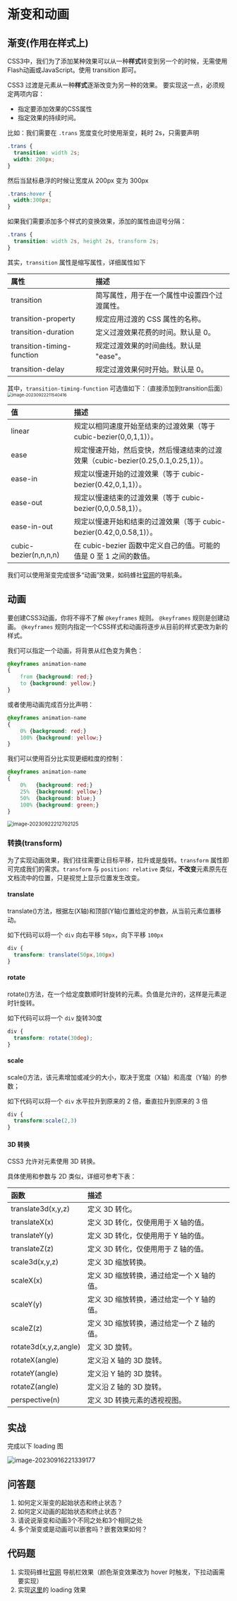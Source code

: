 # 渐变和动画

## 渐变(作用在样式上)

CSS3中，我们为了添加某种效果可以从一种**样式**转变到另一个的时候，无需使用Flash动画或JavaScript。使用 transition 即可。

CSS3 过渡是元素从一种**样式**逐渐改变为另一种的效果。 要实现这一点，必须规定两项内容：

- 指定要添加效果的CSS属性
- 指定效果的持续时间。

比如：我们需要在 `.trans` 宽度变化时使用渐变，耗时 2s，只需要声明

```css
.trans {
  transition: width 2s;
  width: 200px;
}
```

然后当鼠标悬浮的时候让宽度从 200px 变为 300px

```css
.trans:hover {
  width:300px;
}
```

如果我们需要添加多个样式的变换效果，添加的属性由逗号分隔：

```css
.trans {
  transition: width 2s, height 2s, transform 2s;
}
```

其实，`transition` 属性是缩写属性，详细属性如下

| 属性                       | 描述                                         |
| :------------------------- | :------------------------------------------- |
| transition                 | 简写属性，用于在一个属性中设置四个过渡属性。 |
| transition-property        | 规定应用过渡的 CSS 属性的名称。              |
| transition-duration        | 定义过渡效果花费的时间。默认是 0。           |
| transition-timing-function | 规定过渡效果的时间曲线。默认是 "ease"。      |
| transition-delay           | 规定过渡效果何时开始。默认是 0。             |

其中，`transition-timing-function` 可选值如下：（直接添加到transition后面）<img src="C:\Users\86153\AppData\Roaming\Typora\typora-user-images\image-20230922211540416.png" alt="image-20230922211540416" style="zoom: 67%;" />

| 值                    | 描述                                                         |
| :-------------------- | :----------------------------------------------------------- |
| linear                | 规定以相同速度开始至结束的过渡效果（等于 cubic-bezier(0,0,1,1)）。 |
| ease                  | 规定慢速开始，然后变快，然后慢速结束的过渡效果（cubic-bezier(0.25,0.1,0.25,1)）。 |
| ease-in               | 规定以慢速开始的过渡效果（等于 cubic-bezier(0.42,0,1,1)）。  |
| ease-out              | 规定以慢速结束的过渡效果（等于 cubic-bezier(0,0,0.58,1)）。  |
| ease-in-out           | 规定以慢速开始和结束的过渡效果（等于 cubic-bezier(0.42,0,0.58,1)）。 |
| cubic-bezier(n,n,n,n) | 在 cubic-bezier 函数中定义自己的值。可能的值是 0 至 1 之间的数值。 |

我们可以使用渐变完成很多“动画”效果，如码蜂社[官网](https://www.mafengshe.com/)的导航条。

## 动画

要创建CSS3动画，你将不得不了解 `@keyframes` 规则。 `@keyframes` 规则是创建动画。 `@keyframes` 规则内指定一个CSS样式和动画将逐步从目前的样式更改为新的样式。

我们可以指定一个动画，将背景从红色变为黄色：

```css
@keyframes animation-name
{
    from {background: red;}
    to {background: yellow;}
}
```

或者使用动画完成百分比声明：

```css
@keyframes animation-name
{
    0% {background: red;}
    100% {background: yellow;}
}
```

我们可以使用百分比实现更细粒度的控制：

```css
@keyframes animation-name
{
    0%   {background: red;}
    25%  {background: yellow;}
    50%  {background: blue;}
    100% {background: green;}
}
```

<img src="C:\Users\86153\AppData\Roaming\Typora\typora-user-images\image-20230922212702125.png" alt="image-20230922212702125" style="zoom:80%;" />



### 转换(transform)

为了实现动画效果，我们往往需要让目标平移，拉升或是旋转。`transform` 属性即可完成我们的需求。`transform` 与 `position: relative` 类似，**不改变**元素原先在文档流中的位置，只是视觉上显示位置发生改变。

#### translate

translate()方法，根据左(X轴)和顶部(Y轴)位置给定的参数，从当前元素位置移动。

如下代码可以将一个 `div` 向右平移 `50px`，向下平移 `100px`

```css
div {
  transform: translate(50px,100px)
}
```

#### rotate

rotate()方法，在一个给定度数顺时针旋转的元素。负值是允许的，这样是元素逆时针旋转。

如下代码可以将一个 `div` 旋转30度

```css
div {
  transform: rotate(30deg);
}
```

#### scale

scale()方法，该元素增加或减少的大小，取决于宽度（X轴）和高度（Y轴）的参数；

如下代码可以将一个 `div` 水平拉升到原来的 2 倍，垂直拉升到原来的 3 倍

```css
div {
  transform:scale(2,3)
}
```

#### 3D 转换

CSS3 允许对元素使用 3D 转换。

具体使用和参数与 2D 类似，详细可参考下表：

| 函数                  | 描述                                      |
| :-------------------- | :---------------------------------------- |
| translate3d(x,y,z)    | 定义 3D 转化。                            |
| translateX(x)         | 定义 3D 转化，仅使用用于 X 轴的值。       |
| translateY(y)         | 定义 3D 转化，仅使用用于 Y 轴的值。       |
| translateZ(z)         | 定义 3D 转化，仅使用用于 Z 轴的值。       |
| scale3d(x,y,z)        | 定义 3D 缩放转换。                        |
| scaleX(x)             | 定义 3D 缩放转换，通过给定一个 X 轴的值。 |
| scaleY(y)             | 定义 3D 缩放转换，通过给定一个 Y 轴的值。 |
| scaleZ(z)             | 定义 3D 缩放转换，通过给定一个 Z 轴的值。 |
| rotate3d(x,y,z,angle) | 定义 3D 旋转。                            |
| rotateX(angle)        | 定义沿 X 轴的 3D 旋转。                   |
| rotateY(angle)        | 定义沿 Y 轴的 3D 旋转。                   |
| rotateZ(angle)        | 定义沿 Z 轴的 3D 旋转。                   |
| perspective(n)        | 定义 3D 转换元素的透视视图。              |

## 实战

完成以下 loading 图

![image-20230916221339177](C:\Users\86153\AppData\Roaming\Typora\typora-user-images\image-20230916221339177.png)





## 问答题

1. 如何定义渐变的起始状态和终止状态？
2. 如何定义动画的起始状态和终止状态？
3. 请说说渐变和动画3个不同之处和3个相同之处
4. 多个渐变或是动画可以嵌套吗？嵌套效果如何？

## 代码题

1. 实现码蜂社[官网](https://www.mafengshe.com/) 导航栏效果（颜色渐变效果改为 hover 时触发，下拉动画需要实现）
2. 实现[这里](http://fe-base.books.mafengshe.com/前端基础/CSS/assets/loading3.html)的 loading 效果